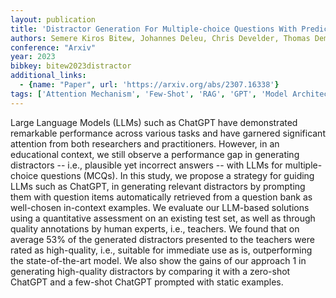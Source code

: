 ```yaml
---
layout: publication
title: 'Distractor Generation For Multiple-choice Questions With Predictive Prompting And Large Language Models'
authors: Semere Kiros Bitew, Johannes Deleu, Chris Develder, Thomas Demeester
conference: "Arxiv"
year: 2023
bibkey: bitew2023distractor
additional_links:
  - {name: "Paper", url: 'https://arxiv.org/abs/2307.16338'}
tags: ['Attention Mechanism', 'Few-Shot', 'RAG', 'GPT', 'Model Architecture', 'Prompting']
---
```

Large Language Models (LLMs) such as ChatGPT have demonstrated remarkable
performance across various tasks and have garnered significant attention from
both researchers and practitioners. However, in an educational context, we
still observe a performance gap in generating distractors -- i.e., plausible
yet incorrect answers -- with LLMs for multiple-choice questions (MCQs). In
this study, we propose a strategy for guiding LLMs such as ChatGPT, in
generating relevant distractors by prompting them with question items
automatically retrieved from a question bank as well-chosen in-context
examples. We evaluate our LLM-based solutions using a quantitative assessment
on an existing test set, as well as through quality annotations by human
experts, i.e., teachers. We found that on average 53% of the generated
distractors presented to the teachers were rated as high-quality, i.e.,
suitable for immediate use as is, outperforming the state-of-the-art model. We
also show the gains of our approach 1 in generating high-quality distractors by
comparing it with a zero-shot ChatGPT and a few-shot ChatGPT prompted with
static examples.
